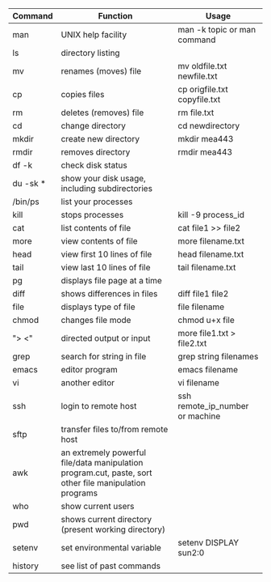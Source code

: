 |Command| Function|Usage|
|-------|---------|-----|
|man| UNIX help facility| man -k topic or man command|
|ls| directory listing
mv |renames (moves) file| mv oldfile.txt newfile.txt
cp |copies files |cp origfile.txt copyfile.txt
rm |deletes (removes) file| rm file.txt
cd |change directory| cd newdirectory
mkdir| create new directory| mkdir mea443
rmdir| removes directory |rmdir mea443
df -k| check disk status
du -sk *| show your disk usage, including subdirectories
/bin/ps |list your processes
kill |stops processes| kill -9 process_id
cat |list contents of file| cat file1 >> file2
more |view contents of file| more filename.txt
head |view first 10 lines of file| head filename.txt
tail |view last 10 lines of file| tail filename.txt
pg |displays file page at a time
diff| shows differences in files |diff file1 file2
file |displays type of file |file filename
chmod |changes file mode |chmod u+x file |
"> <" |directed output or input| more file1.txt > file2.txt|
grep| search for string in file| grep string filenames
emacs |editor program |emacs filename
vi| another editor |vi filename
ssh| login to remote host |ssh remote_ip_number or machine
sftp |transfer files to/from remote host
awk |an extremely powerful file/data manipulation program.cut, paste, sort other file manipulation programs
who |show current users
pwd |shows current directory (present working directory)
setenv |set environmental variable |setenv DISPLAY sun2:0
history |see list of past commands
